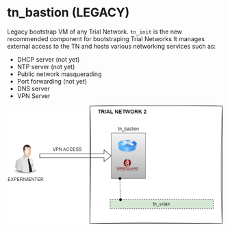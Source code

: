 # tn_bastion (LEGACY)

Legacy bootstrap VM of any Trial Network. `tn_init` is the new recommended component for bootstraping Trial Networks
It manages external access to the TN and hosts various networking services such as:
- DHCP server (not yet)
- NTP server (not yet)
- Public network masquerading
- Port forwarding (not yet)
- DNS server
- VPN Server

![tn_bastion](https://github.com/6G-SANDBOX/6G-Library/blob/assets/tn_bastion/tn_bastion.png)

